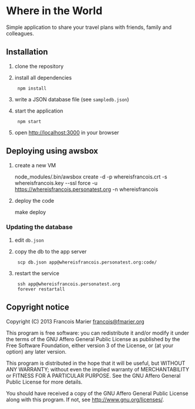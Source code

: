 # Where in the World

Simple application to share your travel plans with friends, family and colleagues.

## Installation

1. clone the repository
2. install all dependencies

        npm install
3. write a JSON database file (see `sampledb.json`)
4. start the application

        npm start
5. open <http://localhost:3000> in your browser

## Deploying using awsbox

1. create a new VM

    node_modules/.bin/awsbox create -d -p whereisfrancois.crt -s whereisfrancois.key --ssl force -u https://whereisfrancois.personatest.org -n whereisfrancois
2. deploy the code

    make deploy

### Updating the database

1. edit `db.json`
2. copy the db to the app server

        scp db.json app@whereisfrancois.personatest.org:code/
3. restart the service

        ssh app@whereisfrancois.personatest.org
        forever restartall

## Copyright notice

Copyright (C) 2013  Francois Marier <francois@fmarier.org>

This program is free software: you can redistribute it and/or modify
it under the terms of the GNU Affero General Public License as
published by the Free Software Foundation, either version 3 of the
License, or (at your option) any later version.

This program is distributed in the hope that it will be useful,
but WITHOUT ANY WARRANTY; without even the implied warranty of
MERCHANTABILITY or FITNESS FOR A PARTICULAR PURPOSE.  See the
GNU Affero General Public License for more details.

You should have received a copy of the GNU Affero General Public License
along with this program.  If not, see <http://www.gnu.org/licenses/>.
